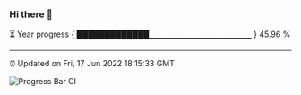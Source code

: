 ### Hi there 👋

⏳ Year progress { █████████████▁▁▁▁▁▁▁▁▁▁▁▁▁▁▁▁▁ } 45.96 %

---

⏰ Updated on Fri, 17 Jun 2022 18:15:33 GMT

![Progress Bar CI](https://github.com/liununu/liununu/workflows/Progress%20Bar%20CI/badge.svg)
